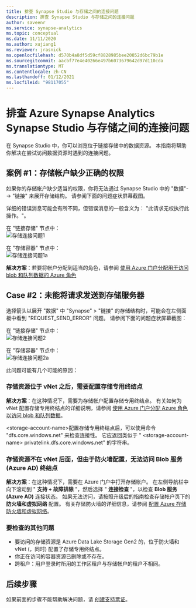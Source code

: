 ```yaml
---
title: 排查 Synapse Studio 与存储之间的连接问题
description: 排查 Synapse Studio 与存储之间的连接问题
author: saveenr
ms.service: synapse-analytics
ms.topic: conceptual
ms.date: 11/11/2020
ms.author: xujiang1
ms.reviewer: jrasnick
ms.openlocfilehash: d570b4a8df5d59cf8828985bee20852d6bc79b1e
ms.sourcegitcommit: aacbf77e4e40266e497b6073679642d97d110cda
ms.translationtype: MT
ms.contentlocale: zh-CN
ms.lasthandoff: 01/12/2021
ms.locfileid: "98117055"
---
```

# <a name="troubleshoot-connectivity-between-azure-synapse-analytics-synapse-studio-and-storage"></a>排查 Azure Synapse Analytics Synapse Studio 与存储之间的连接问题

在 Synapse Studio 中，你可以浏览位于链接存储中的数据资源。 本指南将帮助你解决在尝试访问数据资源时遇到的连接问题。 

## <a name="case-1-storage-account-lacks-proper-permissions"></a>案例 #1：存储帐户缺少正确的权限

如果你的存储帐户缺少适当的权限，你将无法通过 Synapse Studio 中的 "数据"--> "链接" 来展开存储结构。 请参阅下面的问题症状屏幕截图。 

详细的错误消息可能会有所不同，但错误消息的一般含义为： "此请求无权执行此操作。"。

在 "链接存储" 节点中：  
![存储连接问题1](media/troubleshoot-synapse-studio-and-storage-connectivity/storage-connectivity-issue-1.png)

在 "存储容器" 节点中：  
![存储连接问题1a](media/troubleshoot-synapse-studio-and-storage-connectivity/storage-connectivity-issue-1a.png)

**解决方案**：若要将帐户分配到适当的角色，请参阅 [使用 Azure 门户分配用于访问 blob 和队列数据的 Azure 角色](../../storage/common/storage-auth-aad-rbac-portal.md)


## <a name="case-2-failed-to-send-the-request-to-storage-server"></a>Case #2：未能将请求发送到存储服务器

选择箭头以展开 "数据" 中 "Synapse" > "链接" 的存储结构时，可能会在左侧面板中看到 "REQUEST_SEND_ERROR" 问题。 请参阅下面的问题症状屏幕截图：

在 "链接存储" 节点中：  
![存储连接问题2](media/troubleshoot-synapse-studio-and-storage-connectivity/storage-connectivity-issue-2.png)

在 "存储容器" 节点中：  
![存储连接问题2a](media/troubleshoot-synapse-studio-and-storage-connectivity/storage-connectivity-issue-2a.png)

此问题可能有几个可能的原因：

### <a name="the-storage-resource-is-behind-a-vnet-and-a-storage-private-endpoint-needs-to-configure"></a>存储资源位于 vNet 之后，需要配置存储专用终结点

**解决方案**：在这种情况下，需要为存储帐户配置存储专用终结点。 有关如何为 vNet 配置存储专用终结点的详细说明，请参阅 [使用 Azure 门户分配 Azure 角色以访问 blob 和队列数据](../security/how-to-connect-to-workspace-from-restricted-network.md)。

\<storage-account-name\>配置存储专用终结点后，可以使用命令 "dfs.core.windows.net" 来检查连接性。 它应返回类似于 " \<storage-account-name\> privatelink.dfs.core.windows.net" 的字符串。

### <a name="the-storage-resource-is-not-behind-a-vnet-but-the-blob-service-azure-ad-endpoint-is-not-accessible-due-to-firewall-configured"></a>存储资源不在 vNet 后面，但由于防火墙配置，无法访问 Blob 服务 (Azure AD) 终结点

**解决方案**：在这种情况下，需要在 Azure 门户中打开存储帐户。 在左侧导航栏中向下滚动到 " **支持 + 故障排除** "，然后选择 " **连接检查** "，以检查 **Blob 服务 (Azure AD)** 连接状态。 如果无法访问，请按照升级后的指南检查存储帐户页下的 **防火墙和虚拟网络** 配置。 有关存储防火墙的详细信息，请参阅 [配置 Azure 存储防火墙和虚拟网络](../../storage/common/storage-network-security.md)。

### <a name="other-issues-to-check"></a>要检查的其他问题 

* 要访问的存储资源是 Azure Data Lake Storage Gen2 的，位于防火墙和 vNet (，同时) 配置了存储专用终结点。
* 你正在访问的容器资源已删除或不存在。
* 跨租户：用户登录时所用的工作区租户与存储帐户的租户不相同。 


## <a name="next-steps"></a>后续步骤
如果前面的步骤不能帮助解决问题，请 [创建支持票证](../sql-data-warehouse/sql-data-warehouse-get-started-create-support-ticket.md)。